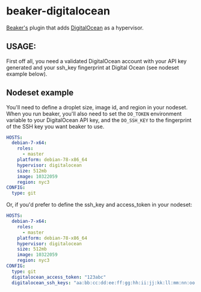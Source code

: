 # beaker-digitalocean

[Beaker's](https://github.com/puppetlabs/beaker) plugin that adds [DigitalOcean](http://www.digitalocean.com/) as a hypervisor.

## USAGE:

First off all, you need a validated DigitalOcean account with your API key generated and your ssh_key fingerprint at Digital Ocean (see nodeset example below).


## Nodeset example

You'll need to define a droplet size, image id, and region in your nodeset. When you run beaker, you'll also need to set the `DO_TOKEN` environment variable to your DigitalOcean API key, and the `DO_SSH_KEY` to the fingerprint of the SSH key you want beaker to use.

```yaml
HOSTS:
  debian-7-x64:
    roles:
      - master
    platform: debian-78-x86_64
    hypervisor: digitalocean
    size: 512mb
    image: 10322059
    region: nyc3
CONFIG:
  type: git
```

Or, if you'd prefer to define the ssh_key and access_token in your nodeset:

```yaml
HOSTS:
  debian-7-x64:
    roles:
      - master
    platform: debian-78-x86_64
    hypervisor: digitalocean
    size: 512mb
    image: 10322059
    region: nyc3
CONFIG:
  type: git
  digitalocean_access_token: "123abc"
  digitalocean_ssh_keys: "aa:bb:cc:dd:ee:ff:gg:hh:ii:jj:kk:ll:mm:nn:oo:pp"
```
